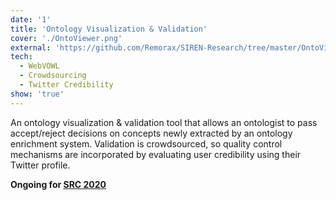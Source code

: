 ```yaml
---
date: '1'
title: 'Ontology Visualization & Validation'
cover: './OntoViewer.png'
external: 'https://github.com/Remorax/SIREN-Research/tree/master/OntoViewer'
tech:
  - WebVOWL
  - Crowdsourcing
  - Twitter Credibility
show: 'true'
---
```


An ontology visualization & validation tool that allows an ontologist to pass accept/reject decisions on concepts newly extracted by an ontology enrichment system. Validation is crowdsourced, so quality control mechanisms are incorporated by evaluating user credibility using their Twitter profile.

**Ongoing for [SRC 2020](https://src.acm.org/)**

